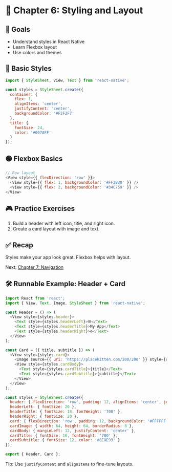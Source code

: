 # 🎨 Chapter 6: Styling and Layout

## 🎯 Goals
- Understand styles in React Native
- Learn Flexbox layout
- Use colors and themes

## 🔵 Basic Styles
```javascript
import { StyleSheet, View, Text } from 'react-native';

const styles = StyleSheet.create({
  container: {
    flex: 1,
    alignItems: 'center',
    justifyContent: 'center',
    backgroundColor: '#F2F2F7'
  },
  title: {
    fontSize: 24,
    color: '#007AFF'
  }
});
```

## 🟢 Flexbox Basics
```javascript
// Row layout
<View style={{ flexDirection: 'row' }}>
  <View style={{ flex: 1, backgroundColor: '#FF3B30' }} />
  <View style={{ flex: 2, backgroundColor: '#34C759' }} />
</View>
```

## 🎮 Practice Exercises
1. Build a header with left icon, title, and right icon.
2. Create a card layout with image and text.

## ✅ Recap
Styles make your app look great. Flexbox helps with layout.

Next: [Chapter 7: Navigation](../07-navigation/README.md)

## 🛠️ Runnable Example: Header + Card

```javascript
import React from 'react';
import { View, Text, Image, StyleSheet } from 'react-native';

const Header = () => (
  <View style={styles.header}>
    <Text style={styles.headerLeft}>☰</Text>
    <Text style={styles.headerTitle}>My App</Text>
    <Text style={styles.headerRight}>⚙️</Text>
  </View>
);

const Card = ({ title, subtitle }) => (
  <View style={styles.card}>
    <Image source={{ uri: 'https://placekitten.com/200/200' }} style={styles.cardImage} />
    <View style={styles.cardBody}>
      <Text style={styles.cardTitle}>{title}</Text>
      <Text style={styles.cardSubtitle}>{subtitle}</Text>
    </View>
  </View>
);

const styles = StyleSheet.create({
  header: { flexDirection: 'row', padding: 12, alignItems: 'center', justifyContent: 'space-between', backgroundColor: '#FFFFFF' },
  headerLeft: { fontSize: 20 },
  headerTitle: { fontSize: 18, fontWeight: '700' },
  headerRight: { fontSize: 20 },
  card: { flexDirection: 'row', padding: 12, backgroundColor: '#FFFFFF', borderRadius: 8, shadowColor: '#000', shadowOpacity: 0.1, elevation: 2, margin: 12 },
  cardImage: { width: 64, height: 64, borderRadius: 8 },
  cardBody: { marginLeft: 12, justifyContent: 'center' },
  cardTitle: { fontSize: 16, fontWeight: '700' },
  cardSubtitle: { fontSize: 12, color: '#8E8E93' }
});

export { Header, Card };
```

Tip: Use `justifyContent` and `alignItems` to fine-tune layouts.